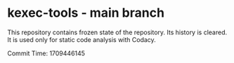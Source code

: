 # kexec-tools - main branch

This repository contains frozen state of the repository.
Its history is cleared. It is used only for static code
analysis with Codacy.

Commit Time: 1709446145